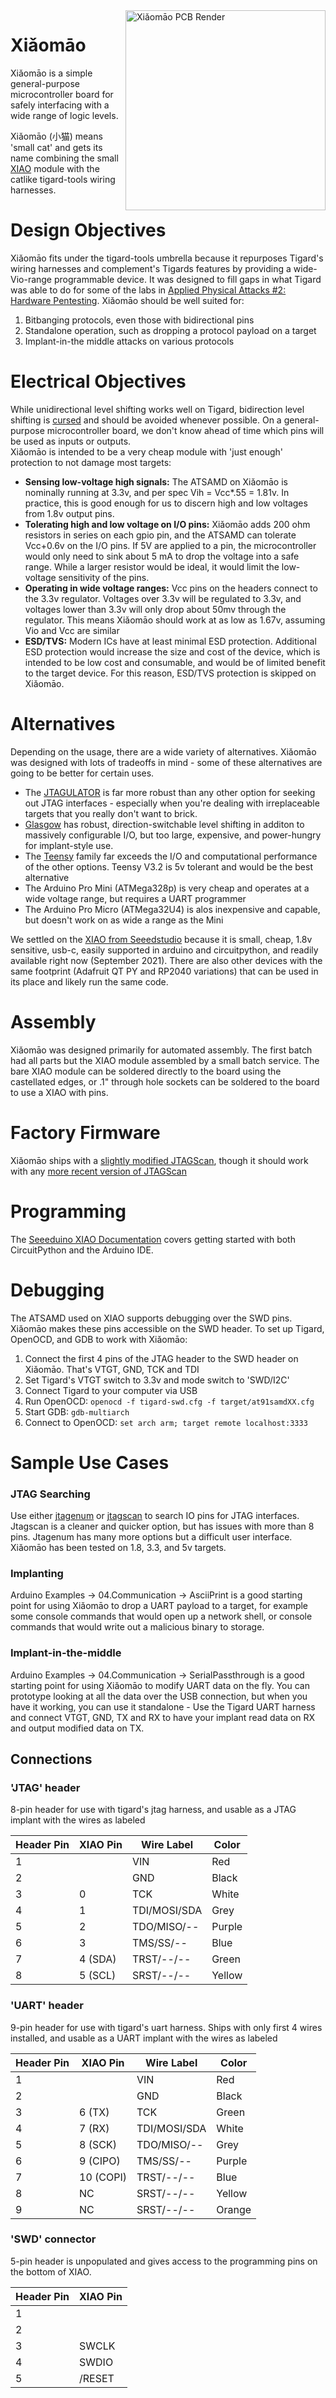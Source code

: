 <img alt="Xiǎomāo PCB Render" width="320" align="right" src="https://raw.githubusercontent.com/tigard-tools/xiaomao/master/xiaomao-render.png">

# Xiǎomāo
Xiǎomāo is a simple general-purpose microcontroller board for safely interfacing with a wide range of logic levels. 

Xiǎomāo (小猫) means 'small cat' and gets its name combining the small [XIAO](https://www.seeedstudio.com/Seeeduino-XIAO-Arduino-Microcontroller-SAMD21-Cortex-M0+-p-4426.html) module with the catlike tigard-tools wiring harnesses.

# Design Objectives
Xiǎomāo fits under the tigard-tools umbrella because it repurposes Tigard's wiring harnesses and complement's Tigards features by providing a wide-Vio-range programmable device. It was designed to fill gaps in what Tigard was able to do for some of the labs in [Applied Physical Attacks #2: Hardware Pentesting](https://learn.securinghardware.com/courses/applied-physical-attacks-2/). Xiǎomāo should be well suited for:
1. Bitbanging protocols, even those with bidirectional pins
2. Standalone operation, such as dropping a protocol payload on a target
3. Implant-in-the middle attacks on various protocols

# Electrical Objectives
While unidirectional level shifting works well on Tigard, bidirection level shifting is [cursed](https://twitter.com/securelyfitz/status/1435329082053459969) and should be avoided whenever possible. On a general-purpose microcontroller board, we don't know ahead of time which pins will be used as inputs or outputs.  
Xiǎomāo is intended to be a very cheap module with 'just enough' protection to not damage most targets:

* **Sensing low-voltage high signals:**
The ATSAMD on Xiǎomāo is nominally running at 3.3v, and per spec Vih = Vcc\*.55 = 1.81v. In practice, this is good enough for us to discern high and low voltages from 1.8v output pins.
* **Tolerating high and low voltage on I/O pins:**
Xiǎomāo adds 200 ohm resistors in series on each gpio pin, and the ATSAMD can tolerate Vcc+0.6v on the I/O pins. If 5V are applied to a pin, the microcontroller would only need to sink about 5 mA to drop the voltage into a safe range. While a larger resistor would be ideal, it would limit the low-voltage sensitivity of the pins.
* **Operating in wide voltage ranges:**
Vcc pins on the headers connect to the 3.3v regulator. Voltages over 3.3v will be regulated to 3.3v, and voltages lower than 3.3v will only drop about 50mv through the regulator. This means Xiǎomāo should work at as low as 1.67v, assuming Vio and Vcc are similar
* **ESD/TVS:**
Modern ICs have at least minimal ESD protection. Additional ESD protection would increase the size and cost of the device, which is intended to be low cost and consumable, and would be of limited benefit to the target device. For this reason, ESD/TVS protection is skipped on Xiǎomāo.

# Alternatives
Depending on the usage, there are a wide variety of alternatives. Xiǎomāo was designed with lots of tradeoffs in mind - some of these alternatives are going to be better for certain uses.
* The [JTAGULATOR](http://www.grandideastudio.com/jtagulator/) is far more robust than any other option for seeking out JTAG interfaces - especially when you're dealing with irreplaceable targets that you really don't want to brick.
* [Glasgow](https://github.com/GlasgowEmbedded/glasgow) has robust, direction-switchable level shifting in additon to massively configurable I/O, but too large, expensive, and power-hungry for implant-style use.
* The [Teensy](https://www.pjrc.com/teensy/) family far exceeds the I/O and computational performance of the other options. Teensy V3.2 is 5v tolerant and would be the best alternative
* The Arduino Pro Mini (ATMega328p) is very cheap and operates at a wide voltage range, but requires a UART programmer
* The Arduino Pro Micro (ATMega32U4) is alos inexpensive and capable, but doesn't work on as wide a range as the Mini

We settled on the [XIAO from Seeedstudio](https://www.seeedstudio.com/Seeeduino-XIAO-Arduino-Microcontroller-SAMD21-Cortex-M0+-p-4426.html) because it is small, cheap, 1.8v sensitive, usb-c, easily supported in arduino and circuitpython, and readily available right now (September 2021). There are also other devices with the same footprint (Adafruit QT PY and RP2040 variations) that can be used in its place and likely run the same code.

# Assembly
Xiǎomāo was designed primarily for automated assembly. The first batch had all parts but the XIAO module assembled by a small batch service.
The bare XIAO module can be soldered directly to the board using the castellated edges, or .1" through hole sockets can be soldered to the board to use a XIAO with pins.

# Factory Firmware
Xiǎomāo ships with a [slightly modified JTAGScan](https://github.com/securelyfitz/JTAGscan/releases/tag/Xiaomao-factory-firmware), though it should work with any [more recent version of JTAGScan](https://github.com/szymonh/JTAGscan)

# Programming
The [Seeeduino XIAO Documentation](https://wiki.seeedstudio.com/Seeeduino-XIAO/) covers getting started with both CircuitPython and the Arduino IDE.

# Debugging
The ATSAMD used on XIAO supports debugging over the SWD pins. Xiǎomāo makes these pins accessible on the SWD header. To set up Tigard, OpenOCD, and GDB to work with Xiǎomāo:
1. Connect the first 4 pins of the JTAG header to the SWD header on Xiǎomāo. That's VTGT, GND, TCK and TDI
2. Set Tigard's VTGT switch to 3.3v and mode switch to 'SWD/I2C'
3. Connect Tigard to your computer via USB
4. Run OpenOCD: `openocd -f tigard-swd.cfg -f target/at91samdXX.cfg`
5. Start GDB: `gdb-multiarch`
6. Connect to OpenOCD: `set arch arm; target remote localhost:3333`

# Sample Use Cases
### JTAG Searching
Use either [jtagenum](https://github.com/cyphunk/JTAGenum) or [jtagscan](https://github.com/szymonh/JTAGscan) to search IO pins for JTAG interfaces. Jtagscan is a cleaner and quicker option, but has issues with more than 8 pins. Jtagenum has many more options but a difficult user interface.
Xiǎomāo has been tested on 1.8, 3.3, and 5v targets.

### Implanting
Arduino Examples -> 04.Communication -> AsciiPrint is a good starting point for using Xiǎomāo to drop a UART payload to a target, for example some console commands that would open up a network shell, or console commands that would write out a malicious binary to storage.

### Implant-in-the-middle
Arduino Examples -> 04.Communication -> SerialPassthrough is a good starting point for using Xiǎomāo to modify UART data on the fly. You can prototype looking at all the data over the USB connection, but when you have it working, you can use it standalone - Use the Tigard UART harness and connect VTGT, GND, TX and RX to have your implant read data on RX and output modified data on TX.

## Connections
### 'JTAG' header
8-pin header for use with tigard's jtag harness, and usable as a JTAG implant with the wires as labeled

| Header Pin | XIAO Pin | Wire Label   | Color  |
|------------|----------|--------------|--------|
| 1          |          | VIN          | Red    |
| 2          |          | GND          | Black  |
| 3          | 0        | TCK          | White  |
| 4          | 1        | TDI/MOSI/SDA | Grey   |
| 5          | 2        | TDO/MISO/--  | Purple |
| 6          | 3        | TMS/SS/--    | Blue   |
| 7          | 4 (SDA)  | TRST/--/--   | Green  |
| 8          | 5 (SCL)  | SRST/--/--   | Yellow |

### 'UART' header
9-pin header for use with tigard's uart harness. Ships with only first 4 wires installed, and usable as a UART implant with the wires as labeled

| Header Pin | XIAO Pin  | Wire Label   | Color  |
|------------|-----------|--------------|--------|
| 1          |           | VIN          | Red    |
| 2          |           | GND          | Black  |
| 3          | 6  (TX)   | TCK          | Green  |
| 4          | 7  (RX)   | TDI/MOSI/SDA | White  |
| 5          | 8  (SCK)  | TDO/MISO/--  | Grey   |
| 6          | 9  (CIPO) | TMS/SS/--    | Purple |
| 7          | 10 (COPI) | TRST/--/--   | Blue   |
| 8          |     NC    | SRST/--/--   | Yellow |
| 9          |     NC    | SRST/--/--   | Orange |

### 'SWD' connector
5-pin header is unpopulated and gives access to the programming pins on the bottom of XIAO.

| Header Pin | XIAO Pin  |
|------------|-----------|
| 1          |           |
| 2          |           |
| 3          | SWCLK     |
| 4          | SWDIO     |
| 5          | /RESET    |

